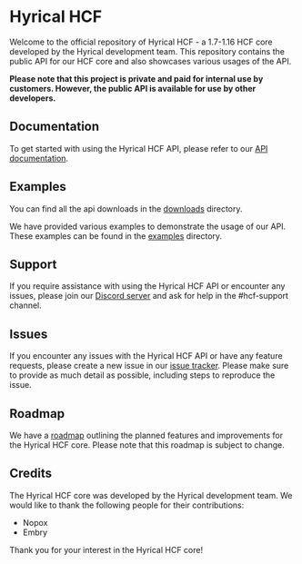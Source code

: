 <h1>Hyrical HCF</h1>
<p>Welcome to the official repository of Hyrical HCF - a 1.7-1.16 HCF core developed by the Hyrical development team. This repository contains the public API for our HCF core and also showcases various usages of the API.</p>
<p><strong>Please note that this project is private and paid for internal use by customers. However, the public API is available for use by other developers.</strong></p>
<h2>Documentation</h2>
<p>To get started with using the Hyrical HCF API, please refer to our <a href="https://hyrical.org/documentation">API documentation</a>.</p>
<h2>Examples</h2>
<p>You can find all the api downloads in the <a href="/downloads">downloads</a> directory.</p>
<p>We have provided various examples to demonstrate the usage of our API. These examples can be found in the <a href="/examples">examples</a> directory.</p>
<h2>Support</h2>
<p>If you require assistance with using the Hyrical HCF API or encounter any issues, please join our <a href="https://discord.gg/hyrical">Discord server</a> and ask for help in the #hcf-support channel.</p>
<h2>Issues</h2>
<p>If you encounter any issues with the Hyrical HCF API or have any feature requests, please create a new issue in our <a href="https://github.com/hyrical/HCF-API/issues">issue tracker</a>. Please make sure to provide as much detail as possible, including steps to reproduce the issue.</p>
<h2>Roadmap</h2>
<p>We have a <a href="https://github.com/Hyrical/HCF-API/tree/main/roadmaps/roadmap.md">roadmap</a> outlining the planned features and improvements for the Hyrical HCF core. Please note that this roadmap is subject to change.</p>
<h2>Credits</h2>
<p>The Hyrical HCF core was developed by the Hyrical development team. We would like to thank the following people for their contributions:</p>
<ul>
  <li>Nopox</li>
  <li>Embry</li>
</ul>
<p>Thank you for your interest in the Hyrical HCF core!</p>
